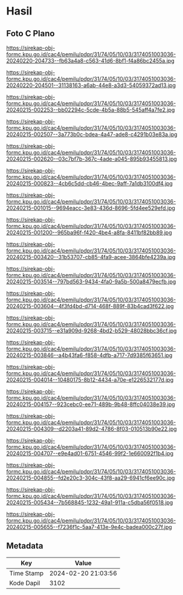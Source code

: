 # Hasil

## Foto C Plano

https://sirekap-obj-formc.kpu.go.id/cac4/pemilu/pdpr/31/74/05/10/03/3174051003036-20240220-204733--fb63a4a8-c563-41d6-8bf1-f4a86bc2455a.jpg

https://sirekap-obj-formc.kpu.go.id/cac4/pemilu/pdpr/31/74/05/10/03/3174051003036-20240220-204501--31138163-a6ab-44e8-a3d3-54059372ad13.jpg

https://sirekap-obj-formc.kpu.go.id/cac4/pemilu/pdpr/31/74/05/10/03/3174051003036-20240215-002253--bb02294c-5cde-4b5a-88b5-545aff4a7fe2.jpg

https://sirekap-obj-formc.kpu.go.id/cac4/pemilu/pdpr/31/74/05/10/03/3174051003036-20240215-002507--3a773b0c-bdea-4a47-ade8-c4291b03e83a.jpg

https://sirekap-obj-formc.kpu.go.id/cac4/pemilu/pdpr/31/74/05/10/03/3174051003036-20240215-002620--03c7bf7b-367c-4ade-a045-895b93455813.jpg

https://sirekap-obj-formc.kpu.go.id/cac4/pemilu/pdpr/31/74/05/10/03/3174051003036-20240215-000823--4cb6c5dd-cb46-4bec-9aff-7a1db3100df4.jpg

https://sirekap-obj-formc.kpu.go.id/cac4/pemilu/pdpr/31/74/05/10/03/3174051003036-20240215-001015--9694eacc-3e83-436d-8696-5fd4ee529efd.jpg

https://sirekap-obj-formc.kpu.go.id/cac4/pemilu/pdpr/31/74/05/10/03/3174051003036-20240215-001200--965ba96f-f420-4be4-a8fa-8411bf82bb89.jpg

https://sirekap-obj-formc.kpu.go.id/cac4/pemilu/pdpr/31/74/05/10/03/3174051003036-20240215-003420--31b53707-cb85-4fa9-acee-3864bfe4239a.jpg

https://sirekap-obj-formc.kpu.go.id/cac4/pemilu/pdpr/31/74/05/10/03/3174051003036-20240215-003514--797bd563-9434-4fa0-9a5b-500a8479ecfb.jpg

https://sirekap-obj-formc.kpu.go.id/cac4/pemilu/pdpr/31/74/05/10/03/3174051003036-20240215-003604--4f3fd4bd-d714-468f-889f-83b4cad3f622.jpg

https://sirekap-obj-formc.kpu.go.id/cac4/pemilu/pdpr/31/74/05/10/03/3174051003036-20240215-003715--e31a909d-9268-4bd2-b529-48028bbc36cf.jpg

https://sirekap-obj-formc.kpu.go.id/cac4/pemilu/pdpr/31/74/05/10/03/3174051003036-20240215-003846--a4b43fa6-f858-4dfb-a717-7d9385f63651.jpg

https://sirekap-obj-formc.kpu.go.id/cac4/pemilu/pdpr/31/74/05/10/03/3174051003036-20240215-004014--10480175-8b12-4434-a70e-e1226532177d.jpg

https://sirekap-obj-formc.kpu.go.id/cac4/pemilu/pdpr/31/74/05/10/03/3174051003036-20240215-004157--923cebc0-ee71-489b-9b48-8ffc04038e39.jpg

https://sirekap-obj-formc.kpu.go.id/cac4/pemilu/pdpr/31/74/05/10/03/3174051003036-20240215-004309--d2203a41-89d2-4786-8f03-010513b90e22.jpg

https://sirekap-obj-formc.kpu.go.id/cac4/pemilu/pdpr/31/74/05/10/03/3174051003036-20240215-004707--e9e4ad01-6751-4546-99f2-1e660092f1b4.jpg

https://sirekap-obj-formc.kpu.go.id/cac4/pemilu/pdpr/31/74/05/10/03/3174051003036-20240215-004855--fd2e20c3-304c-43f8-aa29-6941cf6ee90c.jpg

https://sirekap-obj-formc.kpu.go.id/cac4/pemilu/pdpr/31/74/05/10/03/3174051003036-20240215-005434--7b568845-1232-49a1-911a-c5dba56f0518.jpg

https://sirekap-obj-formc.kpu.go.id/cac4/pemilu/pdpr/31/74/05/10/03/3174051003036-20240215-005655--f7236f1c-5aa7-413e-9e4c-badea000c27f.jpg


## Metadata

| Key        | Value               |
| ---------- | ------------------- |
| Time Stamp | 2024-02-20 21:03:56 |
| Kode Dapil | 3102                |



